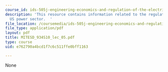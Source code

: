 ```yaml
---
course_id: ids-505j-engineering-economics-and-regulation-of-the-electric-power-sector-spring-2010
description: 'This resource contains information related to the regulation of the
  US power sector.  '
file_location: /coursemedia/ids-505j-engineering-economics-and-regulation-of-the-electric-power-sector-spring-2010/e762790a4bcd1f7c6c511ffe0bff1163_MITESD_934S10_lec_05.pdf
file_type: application/pdf
layout: pdf
title: MITESD_934S10_lec_05.pdf
type: course
uid: e762790a4bcd1f7c6c511ffe0bff1163

---
```

None